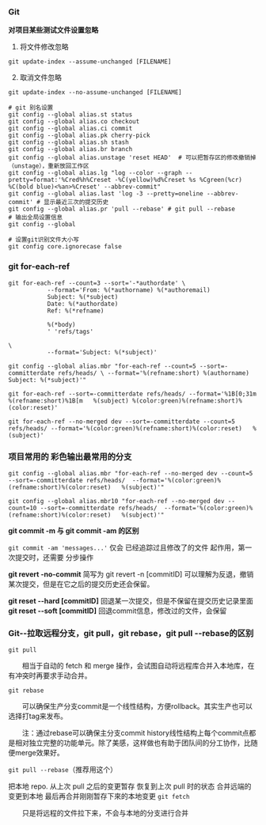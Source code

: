 ### Git

**对项目某些测试文件设置忽略**

1. 将文件修改忽略

`git update-index --assume-unchanged [FILENAME]`

2. 取消文件忽略

`git update-index --no-assume-unchanged [FILENAME]`



```
# git 别名设置 
git config --global alias.st status
git config --global alias.co checkout
git config --global alias.ci commit
git config --global alias.pk cherry-pick
git config --global alias.sh stash
git config --global alias.br branch
git config --global alias.unstage 'reset HEAD'  # 可以把暂存区的修改撤销掉（unstage），重新放回工作区
git config --global alias.lg "log --color --graph --pretty=format:'%Cred%h%Creset -%C(yellow)%d%Creset %s %Cgreen(%cr) %C(bold blue)<%an>%Creset' --abbrev-commit"
git config --global alias.last 'log -3 --pretty=oneline --abbrev-commit' # 显示最近三次的提交历史
git config --global alias.pr 'pull --rebase' # git pull --rebase
# 输出全局设置信息
git config --global

# 设置git识别文件大小写
git config core.ignorecase false

```
### git for-each-ref
```
git for-each-ref --count=3 --sort='-*authordate' \
           --format='From: %(*authorname) %(*authoremail)
           Subject: %(*subject)
           Date: %(*authordate)
           Ref: %(*refname)

           %(*body)
           ' 'refs/tags'

\
           --format='Subject: %(*subject)'

git config --global alias.mbr "for-each-ref --count=5 --sort=-committerdate refs/heads/ \ --format='%(refname:short) %(authorname) Subject: %(*subject)'"
```

```
git for-each-ref --sort=-committerdate refs/heads/ --format='%1B[0;31m %(refname:short)%1B[m   %(subject) %(color:green)%(refname:short)%(color:reset)'
```

```
git for-each-ref --no-merged dev --sort=-committerdate --count=5   refs/heads/ --format='%(color:green)%(refname:short)%(color:reset)   %(subject)'
```

### 项目常用的 彩色输出最常用的分支
```
git config --global alias.mbr "for-each-ref --no-merged dev --count=5 --sort=-committerdate refs/heads/  --format='%(color:green)%(refname:short)%(color:reset)   %(subject)'"

git config --global alias.mbr10 "for-each-ref --no-merged dev --count=10 --sort=-committerdate refs/heads/  --format='%(color:green)%(refname:short)%(color:reset)   %(subject)'"
```

**git commit -m 与 git commit -am 的区别**

`git commit -am 'messages...'` 仅会 已经追踪过且修改了的文件 起作用，第一次提交时，还需要 分步操作

**git revert -no-commit**
简写为 git revert -n [commitID] 可以理解为反退，撤销某次提交，但是在它之后的提交历史还会保留。

**git reset --hard [commitID]** 回退某一次提交，但是不保留在提交历史记录里面  
**git reset --soft [commitID]** 回退commit信息，修改过的文件，会保留

### Git--拉取远程分支，git pull，git rebase，git pull --rebase的区别

`git pull`

　　相当于自动的 fetch 和 merge 操作，会试图自动将远程库合并入本地库，在有冲突时再要求手动合并。

 

`git rebase`

　　可以确保生产分支commit是一个线性结构，方便rollback。其实生产也可以选择打tag来发布。

　　注：通过rebase可以确保主分支commit history线性结构上每个commit点都是相对独立完整的功能单元。除了美感，这样做也有助于团队间的分工协作，比随便merge效果好。

 

`git pull --rebase`（推荐用这个）

把本地 repo. 从上次 pull 之后的变更暂存
恢复到上次 pull 时的状态
合并远端的变更到本地
最后再合并刚刚暂存下來的本地变更
`git fetch`

　　只是将远程的文件拉下来，不会与本地的分支进行合并


